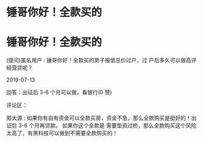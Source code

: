 # 锤哥你好！全款买的

# 锤哥你好！全款买的

(提问)匿名用户 : 锤哥你好！全款买的房子报低总价过户，过 户后多久可以做高评经营贷呢？

2019-07-13

回答：出征后 3-6 个月可以做，看银行(0 赞)

评论区：

郑大源 : 如果你有自有资金可以全款买房，资金不急，那么全款购买是挺好的！出证后 3-6 个月再贷款。 如果你这个全款是 需要垫资过桥，那么全款购买这个风险太高了，有黑科技可以做到不需要全款购买的！